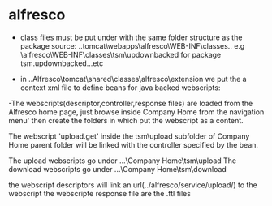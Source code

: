 alfresco
========

- class files must be put under with the same folder structure as the package source:
..tomcat\webapps\alfresco\WEB-INF\classes\..
e.g \alfresco\WEB-INF\classes\tsm\updownbacked for package tsm.updownbacked...etc

- in ..Alfresco\tomcat\shared\classes\alfresco\extension we put the a context xml file to define beans for java backed
webscripts:
 
<bean id="webscript.tsm.upload.upload.get"
	class="tsm.updownbacked.controller.UploadGetController" parent="webscript">
</bean>

-The webscripts(descriptor,controller,response files) are loaded from the Alfresco home page, just browse inside 
Company Home from the navigation menu' then create the folders in which put the webscript as a content. 

The webscript 'upload.get' inside the tsm\upload subfolder of Company Home parent folder will be linked with the 
controller specified by the bean.
 
The upload webscripts go under ...\Company Home\tsm\upload
The download webscripts go under ...\Company Home\tsm\download

the webscript descriptors will link an url(../alfresco/service/upload/) to the webscript
the webscripte response file are the .ftl files
